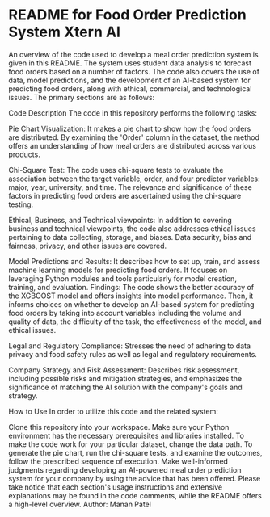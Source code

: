 # README for Food Order Prediction System Xtern AI

An overview of the code used to develop a meal order prediction system is given in this README. The system uses student data analysis to forecast food orders based on a number of factors. The code also covers the use of data, model predictions, and the development of an AI-based system for predicting food orders, along with ethical, commercial, and technological issues. The primary sections are as follows:

Code Description
The code in this repository performs the following tasks:

Pie Chart Visualization: It makes a pie chart to show how the food orders are distributed. By examining the 'Order' column in the dataset, the method offers an understanding of how meal orders are distributed across various products.

Chi-Square Test: The code uses chi-square tests to evaluate the association between the target variable, order, and four predictor variables: major, year, university, and time. The relevance and significance of these factors in predicting food orders are ascertained using the chi-square testing.

Ethical, Business, and Technical viewpoints: In addition to covering business and technical viewpoints, the code also addresses ethical issues pertaining to data collecting, storage, and biases. Data security, bias and fairness, privacy, and other issues are covered.

Model Predictions and Results: It describes how to set up, train, and assess machine learning models for predicting food orders. It focuses on leveraging Python modules and tools particularly for model creation, training, and evaluation.
Findings: The code shows the better accuracy of the XGBOOST model and offers insights into model performance. Then, it informs choices on whether to develop an AI-based system for predicting food orders by taking into account variables including the volume and quality of data, the difficulty of the task, the effectiveness of the model, and ethical issues.

Legal and Regulatory Compliance: Stresses the need of adhering to data privacy and food safety rules as well as legal and regulatory requirements.

Company Strategy and Risk Assessment: Describes risk assessment, including possible risks and mitigation strategies, and emphasizes the significance of matching the AI solution with the company's goals and strategy.

How to Use
In order to utilize this code and the related system:

Clone this repository into your workspace.
Make sure your Python environment has the necessary prerequisites and libraries installed.
To make the code work for your particular dataset, change the data path.
To generate the pie chart, run the chi-square tests, and examine the outcomes, follow the prescribed sequence of execution.
Make well-informed judgments regarding developing an AI-powered meal order prediction system for your company by using the advice that has been offered.
Please take notice that each section's usage instructions and extensive explanations may be found in the code comments, while the README offers a high-level overview.
Author: Manan Patel
